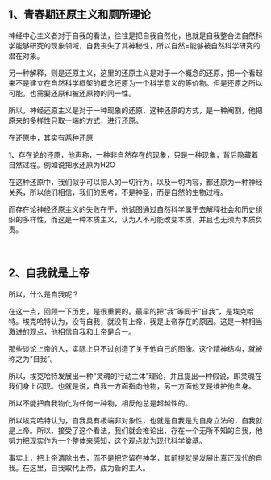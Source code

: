 <h2>1、青春期还原主义和厕所理论</h2><p data-pid="Yl8xDQAw">神经中心主义者对于自我的看法，往往是把自我自然化，也就是自我整合进自然科学能够研究的现象领域，自我丧失了其神秘性，所以自然=能够被自然科学研究的潜在对象。</p><p data-pid="vDNeTS_z">另一种解释，则是还原主义，这里的还原主义是对于一个概念的还原，把一个看起来不是建立在自然科学框架的概念还原为一个科学意义的等价物。但是还原之所以可能，也需要还原和被还原物的同一性。</p><p data-pid="BR44f0S1">所以，神经还原主义是对于一种现象的还原，这种还原的方式，是一种阉割，他把原来的多样性只取一端的方式，进行还原。</p><p data-pid="PF0ieZkn">在还原中，其实有两种还原</p><p data-pid="9x6D0H2Z">1、存在论的还原，他声称，一种非自然存在的现象，只是一种现象，背后隐藏着自然过程。例如说把水还原为H2O</p><p data-pid="k5hUUaBb">在这种还原中，我们似乎可以把人的一切行为，以及一切内容，都还原为一种神经关系，所以他们相信，我们的思考，不是神圣，而是自然的生物过程。</p><p data-pid="ffV_Rku9">而存在论神经还原主义的失败在于，他试图通过自然科学属于去解释社会和历史组织的多样性，而这是一种本质主义，认为人不可能改变本质，并且也无须为本质负责。</p><p><br></p><h2>2、自我就是上帝</h2><p data-pid="8nhd9RPZ">所以，什么是自我呢？</p><p data-pid="Fj8vjOKn">在这一点，回顾一下历史，是很重要的。最早的把“我”等同于”自我“，是埃克哈特。埃克哈特认为，没有自我，就没有上帝，我是上帝存在的原因。这是一种相当激进的观点，他相信自我和上帝是合一。</p><p data-pid="Wqn3po_r">那些谈论上帝的人，实际上只不过创造了关于他自己的图像。这个精神结构，就被称之为“自我”。</p><p data-pid="0gKemd47">所以，埃克哈特发展出一种“灵魂的行动主体”理论，并且提出一种假说，即灵魂在我们身上闪现。也就是说，自我一方面指向他物，另一方面他又是维护他自身。</p><p data-pid="NxLpxw1k">所以不能把自我物化为任何一种物，相反他总是超越性的。</p><p data-pid="ZB6FHN4X">所以埃克哈特认为，自我具有极端非对象性，也就是自我是为自身立法的，自我就是上帝。所以，接受了这个看法，我们就会推论出，存在一个无所不知的自我，他努力把现实作为一个整体来感知，这个观点就为现代科学奠基。</p><p data-pid="OdB2ZPhu">事实上，把上帝清除出去，而不是把它留在神学，其前提就是发展出真正现代的自我。在这里，自我取代上帝，成为新的主人。</p><p></p><p></p><p></p><p></p><p></p><p></p><p></p><p></p><p></p>